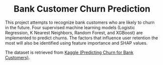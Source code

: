 <h1 align="center"> Bank Customer Churn Prediction </h1>
This project attempts to recognize bank customers who are likely to churn in the future. Four supervised machine learning models (Logistic Regression, K Nearest Neighbors, Random Forest, and XGBoost) are implemented to predict churns. The factors that influence user retention the most will also be identified using feature importance and SHAP values.

The dataset is retrieved from [Kaggle (Predicting Churn for Bank Customers)]((https://www.kaggle.com/adammaus/predicting-churn-for-bank-customers)).